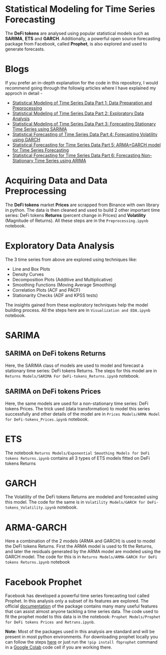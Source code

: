 # Statistical Modeling for Time Series Forecasting
The **DeFi tokens** are analysed using popular statistical models such as **SARIMA**, **ETS** and **GARCH**. Additionally, a powerful open source forecasting package from Facebook, called **Prophet**, is also explored and used to generate forecasts.

# Blogs 
If you prefer an in-depth explanation for the code in this repository, I would recommend going through the followig articles where I have explained my approch in detail - 
- [Statistical Modeling of Time Series Data Part 1: Data Preparation and Preprocessing](https://ivanletteri.it/statistical-modeling-of-time-series-data-part-1-data-preparation-and-preprocessing)
- [Statistical Modeling of Time Series Data Part 2: Exploratory Data Analysis](https://ivanletteri.it/statistical-modeling-of-time-series-data-part-2-exploratory-data-analysis)
- [Statistical Modeling of Time Series Data Part 3: Forecasting Stationary Time Series using SARIMA](https://ivanletteri.it/statistical-modeling-of-time-series-data-part-3-forecasting-stationary-time-series-using-sarima)
- [Statistical Forecasting of Time Series Data Part 4: Forecasting Volatility using GARCH](https://ivanletteri.it/statistical-forecasting-of-time-series-data-part-4-forecasting-volatility-using-garch)
- [Statistical Forecasting for Time Series Data Part 5: ARMA+GARCH model for Time Series Forecasting](https://ivanletteri.it/statistical-forecasting-for-time-series-data-part-5-arma-garch-model-for-time-series-forecasting)
- [Statistical Forecasting for Time Series Data Part 6: Forecasting Non-Stationary Time Series using ARIMA](https://ivanletteri.it/statistical-forecasting-for-time-series-data-part-6-forecasting-non-stationary-time-series-using)

# Acquiring Data and Data Preprocessing
The **DeFi tokens** market **Prices** are scrapped from Binance with own library in python. The data is then cleaned and used to build 2 other important time series: DeFi tokens **Returns** (percent change in Prices) and **Volatility** (Magnitude of Returns). All these steps are in the `Preprocessing.ipynb` notebook.

# Exploratory Data Analysis
The 3 time series from above are explored using techniques like:
- Line and Box Plots
- Density Curves
- Decomposition Plots (Additive and Multiplicative)
- Smoothing Functions (Moving Average Smoothing)
- Correlation Plots (ACF and PACF)
- Stationarity Checks (ADF and KPSS tests)

The insights gained from these exploratory techniques help the model building process. All the steps here are in `Visualization and EDA.ipynb` notebook.

# SARIMA
## SARIMA on DeFi tokens Returns
Here, the SARIMA class of models are used to model and forecast a stationary time series: DeFi tokens Returns. The steps for this model are in `Returns Models/SARIMA For DeFi-tokens_Returns.ipynb` notebook.

## SARIMA on DeFi tokens Prices
Here, the same models are used for a non-stationary time series: DeFi tokens Prices. The trick used (data transformation) to model this series successfully and other details of the model are in `Prices Models/ARMA Model for DeFi-tokens_Prices.ipynb` notebook.

# ETS
The notebook `Returns Models/Exponential Smoothing Models for DeFi tokens Returns.ipynb` contains all 3 types of ETS models fitted on DeFi tokens Returns

# GARCH
The Volatility of the DeFi tokens Returns are modeled and forecasted using this model. The code for the same is in `Volatility Models/GARCH for DeFi-tokens_Volatility.ipynb` notebook.

# ARMA-GARCH
Here a combination of the 2 models (ARMA and GARCH) is used to model the DeFi tokens Returns. First the ARMA model is used to fit the Returns, and later the residuals generated by the ARMA model are modeled using the GARCH model. The code for this is in `Returns Models/ARMA-GARCH For DeFi tokens Returns.ipynb` notebook

# Facebook Prophet
Facebook has developed a powerful time series forecasting tool called Prophet. In this analysis only a subset of its features are explored. The official [documentation](https://facebook.github.io/prophet/docs/quick_start.html) of the package contains many many useful features that can assist almost anyone tackling a time series data. The code used to fit the prophet model to this data is in the notebook: `Prophet Models/Prophet for DeFi tokens Prices and Retruns.ipynb`.

**Note:** Most of the packages used in this analysis are standard and will be present in most python environments. For downloading prophet locally you can follow the steps [here](https://facebook.github.io/prophet/docs/installation.html#python) or just run the `!pip install fbprophet` command in a [Google Colab](https://colab.research.google.com/notebooks/intro.ipynb#recent=true) code cell if you are working there. 
